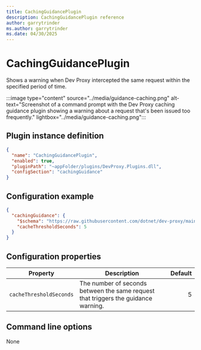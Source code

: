 ```yaml
---
title: CachingGuidancePlugin
description: CachingGuidancePlugin reference
author: garrytrinder
ms.author: garrytrinder
ms.date: 04/30/2025
---
```


# CachingGuidancePlugin

Shows a warning when Dev Proxy intercepted the same request within the specified period of time.

:::image type="content" source="../media/guidance-caching.png" alt-text="Screenshot of a command prompt with the Dev Proxy caching guidance plugin showing a warning about a request that's been issued too frequently." lightbox="../media/guidance-caching.png":::

## Plugin instance definition

```json
{
  "name": "CachingGuidancePlugin",
  "enabled": true,
  "pluginPath": "~appFolder/plugins/DevProxy.Plugins.dll",
  "configSection": "cachingGuidance"
}
```

## Configuration example

```json
{
  "cachingGuidance": {
    "$schema": "https://raw.githubusercontent.com/dotnet/dev-proxy/main/schemas/v1.0.0/cachingguidanceplugin.schema.json",
    "cacheThresholdSeconds": 5
  }
}
```

## Configuration properties

| Property | Description | Default |
|----------|-------------|--------:|
| `cacheThresholdSeconds` | The number of seconds between the same request that triggers the guidance warning. | 5 |

## Command line options

None
